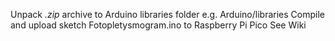 Unpack *.zip* archive to Arduino libraries folder e.g. Arduino/libraries
Compile and upload sketch Fotopletysmogram.ino to Raspberry Pi Pico
See Wiki
